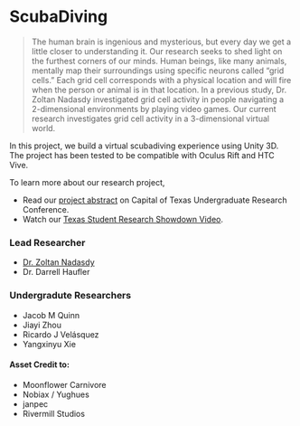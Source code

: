 # ScubaDiving

> The human brain is ingenious and mysterious, but every day we get a little closer to understanding it. Our research seeks to shed light on the furthest corners of our minds.
>Human beings, like many animals, mentally map their surroundings using specific neurons called “grid cells.” Each grid cell corresponds with a physical location and will fire when the person or animal is in that location. In a previous study, Dr. Zoltan Nadasdy investigated grid cell activity in people navigating a 2-dimensional environments by playing video games. Our current research investigates grid cell activity in a 3-dimensional virtual world.

<p>In this project, we build a virtual scubadiving experience using Unity 3D. The project has been tested to be compatible with Oculus Rift and HTC Vive. </p>

To learn more about our research project,

 - Read our [project abstract](https://github.com/Xieyangxinyu/ScubaDiving/tree/master/Abstract) on Capital of Texas Undergraduate Research Conference.
 - Watch our [Texas Student Research Showdown Video](https://www.youtube.com/watch?v=_50E9YZ02-Q&feature=youtu.be).
 
 ### Lead Researcher
 - [Dr. Zoltan Nadasdy](https://brainstim.psy.utexas.edu/?page_id=19)
 - Dr. Darrell Haufler
 ### Undergradute Researchers
 - Jacob M Quinn
 - Jiayi Zhou
 - Ricardo J Velásquez
 - Yangxinyu Xie
 
#### Asset Credit to:
 - Moonflower Carnivore
 - Nobiax / Yughues
 - janpec
 - Rivermill Studios
